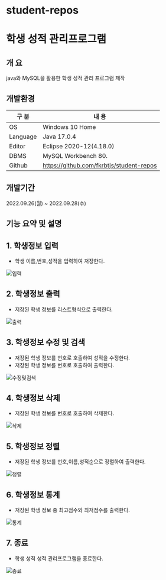 # student-repos
# 학생 성적 관리프로그램

## 개 요

java와 MySQL을 활용한 학생 성적 관리 프로그램 제작

## 개발환경

| 구 분 | 내 용 |
| --- | --- |
| OS | Windows 10 Home |
| Language | Java 17.0.4 |
| Editor | Eclipse 2020-12(4.18.0) |
| DBMS | MySQL Workbench 80. |
| Github | https://github.com/fkrbtjs/student-repos |

## 개발기간

2022.09.26(월) ~ 2022.09.28(수)

## 기능 요약 및 설명


## 1. 학생정보 입력
   - 학생 이름,번호,성적을 입력하여 저장한다.

![입력](https://user-images.githubusercontent.com/115532120/195983831-624733e8-7d1a-491c-9b4b-75a7fba795db.PNG)

## 2. 학생정보 출력
   - 저장된 학생 정보를 리스트형식으로 출력한다.

![출력](https://user-images.githubusercontent.com/115532120/195984524-0bd0c6ae-4ba0-40e7-8411-2fccde1187dc.PNG)


## 3. 학생정보 수정 및 검색
   - 저장된 학생 정보를 번호로 호출하여 성적을 수정한다.
   - 저장된 학생 정보를 번호로 호출하여 출력한다.

![수정및검색](https://user-images.githubusercontent.com/115532120/195984294-294e06f2-60dc-4a5f-8840-cc91288b8ac1.PNG)

## 4. 학생정보 삭제
   - 저장된 학생 정보를 번호로 호출하여 삭제한다.

![삭제](https://user-images.githubusercontent.com/115532120/195984343-898e5752-6857-4b81-8ce8-272d6104a4b8.PNG)

## 5. 학생정보 정렬
   - 저장된 학생 정보를 번호,이름,성적순으로 정렬하여 출력한다.

![정렬](https://user-images.githubusercontent.com/115532120/195984385-886252e0-8aa9-4c17-acbe-b71cfa651ad4.PNG)

## 6. 학생정보 통계
   - 저장된 학생 정보 중 최고점수와 최저점수를 출력한다.

![통계](https://user-images.githubusercontent.com/115532120/195984422-1d88c30c-b06e-4737-9d87-1901ad485060.PNG)

## 7. 종료
   - 학생 성적 성적 관리프로그램을 종료한다.

![종료](https://user-images.githubusercontent.com/115532120/195984623-fbc90b12-dfd3-4d25-97d5-9f9560c08911.PNG)






   
   



